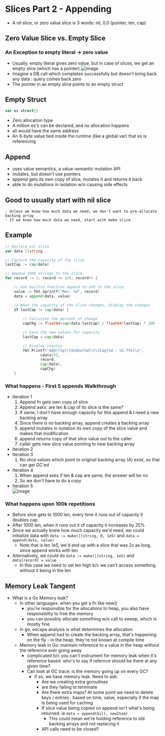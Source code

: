 # Slices Part 2 - Appending

* A nil slice, or zero value slice is 3 words: nil, 0,0 (pointer, len, cap)
## Zero Value Slice vs. Empty Slice
### An Exception to empty literal -> zero value
* Usually, empty literal gives zero value, but in case of slices, we get an empty slice (which has a pointer)
![image](https://user-images.githubusercontent.com/11031915/65696646-9b0b0000-e047-11e9-98a3-ca89138aac9a.png)
* Imagine a DB call which completes successfully but doesn't bring back any data : query comes back zero
* The pointer in an empty slice points to an empty struct
## Empty Struct 
```go
var es struct{}
```
- Zero allocation type
- A million es's can be declared, and no allocation happens
- all would have the same address
- An 8-byte value tied inside the runtime (like a global var) that es is referencing
## Append
- uses value semantics, a value-semantic mutation API
- mutates, but doesn't use pointers
- append gets its own copy of slice, mutates it and returns it back
- able to do mutations in isolation w/o causing side effects
## Good to usually start with nil slice
    - Unless we know how much data we need, we don't want to pre-allocate backing array
    - If we know how much data we need, start with make slice

## Example
```go
// Declare nil slice
var data []string

// Capture the capacity of the slice
lastCap := cap(data)

// Append 100k strings to the slice
for record := 1; record <= 1e5; record++ {

    // Use builtin function append to add to the slice
    value := fmt.Sprintf("Rec: %d", record)
    data = append(data, value)

    // When the capacity of the slice changes, display the changes
    if lastCap != cap(data) {
        
        // Calculate the percent of change
        capChg := float64(cap(data-lastCap) / float64(lastCap) * 100

        // Save the new values for capacity
        lastCap = cap(data)

        // Display results
        fmt.Printf("Addr[%p]\tIndex[%d]\t\tCap[%d - %2.f%%]\n",
				&data[0],
				record,
				cap(data),
				capChg)
    }
```
### What happens - First 5 appends Walkthrough
* Iteration 1
    1. Append fn gets own copy of slice
    1. Append asks: are len & cap of its slice is the same? 
    1. If same, I don't have enough capacity for this append & I need a new backing array
    1. Since there is no backing array, append creates a backing array
    1. append mutates in isolation its own copy of the slice value and makes that modification
    1. append returns copy of that slice value out to the caller
    1. caller gets new slice value pointing to new backing array
* Iteration 2
* Iteration 3
    1. No slice values which point to original backing array (A) exist, so that can get GC'ed
* Iteration 4
   1. When append asks if len & cap are same, the answer will be no
   1. So we don't have to do a copy
* Iteration 5  
![image](https://user-images.githubusercontent.com/11031915/65785259-fa3d4300-e121-11e9-8662-35d0d0dbc631.png)
### What happens upon 100k repetitions
* Before slice gets to 1000 len, every time it runs out of capacity it doubles cap
* After 1000 len, when it runs out it of capacity it increases by 25%
* Since we actually knew how much capacity we'd need, we could initialize data with `data := make([]string, 0, 1e5)` and `data = append(data, value)`
    - Note that is len 1e5, we'd end up with a slice that was 2x as long, since append works with len
* Alternatively, we could do `data := make([]string, 1e5)` and `data[record] = value`
    - In this case we need to set len high b/c we can't access something without it being in the len
## Memory Leak Tangent
- What is a Go Memory leak? 
    - In other languages: when you get a fn like new()
        - you're responsible for the allocations to heap, you also have responsibilty to free the memory
        - you can possibly allocate something w/o call to sweep, which is mostly fine
    - In go, escape analysis is what determines the allocation
        - When append had to create the backing array, that's happening on the fly - in the heap, they're not known at compile time
    - Memory leak in Go: maintain reference to a value in the heap without the reference ever going away 
        - complicated b/c you can't instrument for memory leak when it's reference based: who's to say if refernce should be there at any given time? 
        - Can look at GC trace: is the memory going up on every GC? 
            - if so, we have memory leak. Need to ask:
                - Are we creating extra goroutines
                - are they failing to terminate
                - Are there extra maps? At some point we need to delete keys / entries : based on time, value, especially if the map is being used for caching
                - If slice value being copied on append isn't what's being returned: ie `data = append(bill, newItem)`
                    - This could mean we're holding reference to old backing arrays and not replacing it
                - API calls need to be closed?